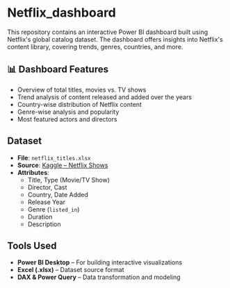 # Netflix_dashboard


This repository contains an interactive Power BI dashboard built using Netflix's global catalog dataset. The dashboard offers insights into Netflix's content library, covering trends, genres, countries, and more.

## 📊 Dashboard Features

-  Overview of total titles, movies vs. TV shows
-  Trend analysis of content released and added over the years
-  Country-wise distribution of Netflix content
-  Genre-wise analysis and popularity
-  Most featured actors and directors

##  Dataset

- **File**: `netflix_titles.xlsx`
- **Source**: [Kaggle – Netflix Shows](https://www.kaggle.com/shivamb/netflix-shows)
- **Attributes**:
  - Title, Type (Movie/TV Show)
  - Director, Cast
  - Country, Date Added
  - Release Year
  - Genre (`listed_in`)
  - Duration
  - Description

##  Tools Used

- **Power BI Desktop** – For building interactive visualizations
- **Excel (.xlsx)** – Dataset source format
- **DAX & Power Query** – Data transformation and modeling


